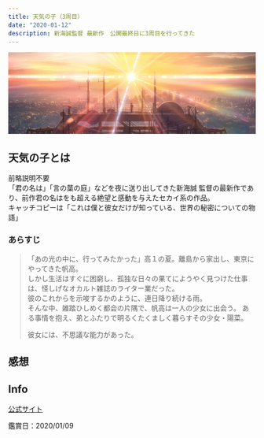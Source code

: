 ```yaml
---
title: 天気の子（3周目）
date: "2020-01-12"
description: 新海誠監督 最新作　公開最終日に3周目を行ってきた
---
```

![天気の子 メインビジュアル](tenkinoko_movie_main.jpg)

## 天気の子とは
前略説明不要  
「君の名は」「言の葉の庭」などを夜に送り出してきた新海誠 監督の最新作であり、前作君の名はをも超える絶望と感動を与えたセカイ系の作品。  
キャッチコピーは「これは僕と彼女だけが知っている、世界の秘密についての物語」

### あらすじ
> 「あの光の中に、行ってみたかった」高１の夏。離島から家出し、東京にやってきた帆高。  
> しかし生活はすぐに困窮し、孤独な日々の果てにようやく見つけた仕事は、怪しげなオカルト雑誌のライター業だった。  
> 彼のこれからを示唆するかのように、連日降り続ける雨。  
> そんな中、雑踏ひしめく都会の片隅で、帆高は一人の少女に出会う。
>  ある事情を抱え、弟とふたりで明るくたくましく暮らすその少女・陽菜。
> 
> 彼女には、不思議な能力があった。

## 感想


## Info
[公式サイト](https://tenkinoko.com/)

鑑賞日：2020/01/09